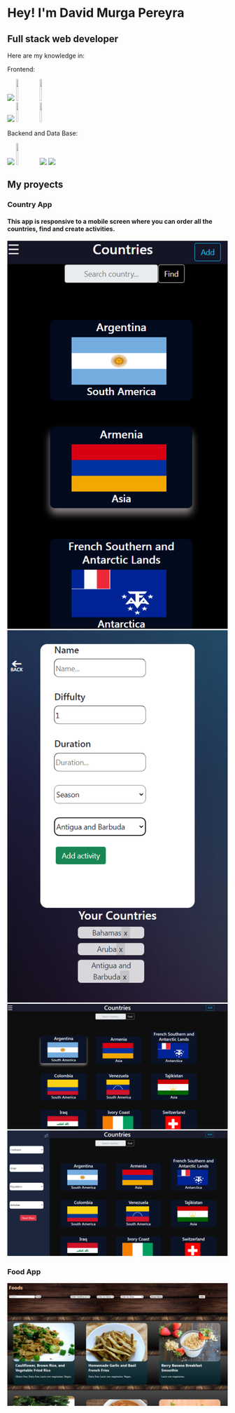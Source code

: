 <h1>Hey! I'm David Murga Pereyra</h1> 

<strong><h2>Full stack web developer</h2></strong>

Here are my knowledge in: 


Frontend:

<p>
  <code><img width="10%" src="https://www.vectorlogo.zone/logos/w3_html5/w3_html5-ar21.svg"></code>
  <code><img width="10%" height="50px" src="https://github.com/WanCirone/wancirone/blob/main/logos/1200px-Devicon-css3-plain.svg.png"></code>
  <code><img width="10%" height="50px" src="https://github.com/WanCirone/wancirone/blob/main/logos/javascript-1.svg"></code>
  <br />
  <code><img width="10%" src="https://www.vectorlogo.zone/logos/reactjs/reactjs-ar21.svg"></code>
  <code><img width="10%" height="45" src="https://cdn.worldvectorlogo.com/logos/redux.svg"></code>
   <code><img width="10%" height="45" src="https://cdn.worldvectorlogo.com/logos/bootstrap-4.svg"></code>
  
  Backend and Data Base:
  
  <code><img width="10%" src="https://www.vectorlogo.zone/logos/nodejs/nodejs-ar21.svg"></code>
  <code><img  width="10%" height="50px" src="https://github.com/WanCirone/wancirone/blob/main/logos/expressjs.svg"></code>
  <code><img width="10%" src="https://www.vectorlogo.zone/logos/postgresql/postgresql-ar21.svg"></code>
  <code><img width="10%" src="https://www.vectorlogo.zone/logos/sequelizejs/sequelizejs-ar21.svg"></code>
  <br />
</p>

<h2>My proyects</h2>

<h3>Country App</h3>

<h4>This app is responsive to a mobile screen where you can order all the countries, find and create activities.</h4>
<img src='https://github.com/David-j787/David-j787/blob/main/home-mobile.png'/>
<img src='https://github.com/David-j787/David-j787/blob/main/add-mobile.png'/>
<img src='https://github.com/David-j787/David-j787/blob/main/home-pc.png'/>
<img src='https://github.com/David-j787/David-j787/blob/main/menu-pc.png'/>



<h3>Food App</h3>

<img src='https://github.com/David-j787/David-j787/blob/main/Screenshot_13.png'>



